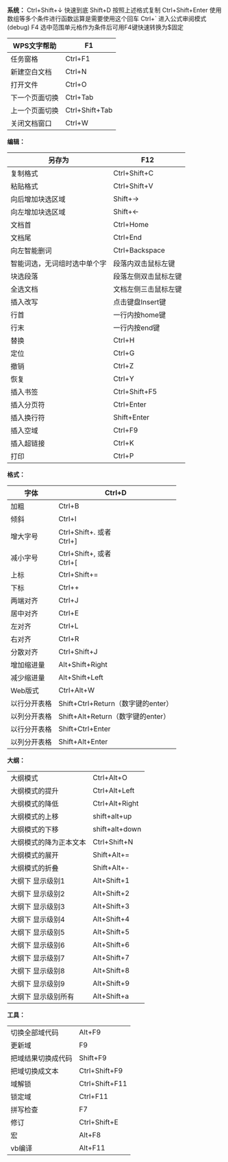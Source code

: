 **系统：**
Ctrl+Shift+↓ 快速到底
Shift+D 按照上述格式复制
Ctrl+Shift+Enter   使用数组等多个条件进行函数运算是需要使用这个回车
Ctrl+\` 进入公式审阅模式(debug)
F4   选中范围单元格作为条件后可用F4键快速转换为$固定

| WPS文字帮助 | F1 |
| ---- | ---- |
| 任务窗格 | Ctrl+F1 |
| 新建空白文档 | Ctrl+N |
| 打开文件 | Ctrl+O |
| 下一个页面切换 | Ctrl+Tab |
| 上一个页面切换 | Ctrl+Shift+Tab |
| 关闭文档窗口 | Ctrl+W |
**编辑：**

| 另存为 | F12 |
| ---- | ---- |
| 复制格式 | Ctrl+Shift+C |
| 粘贴格式 | Ctrl+Shift+V |
| 向后增加块选区域 | Shift+→ |
| 向左增加块选区域 | Shift+← |
| 文档首 | Ctrl+Home |
| 文档尾 | Ctrl+End |
| 向左智能删词 | Ctrl+Backspace |
| 智能词选，无词组时选中单个字 | 段落内双击鼠标左键 |
| 块选段落 | 段落左侧双击鼠标左键 |
| 全选文档 | 文档左侧三击鼠标左键 |
| 插入改写 | 点击键盘Insert键 |
| 行首 | 一行内按home键 |
| 行末 | 一行内按end键 |
| 替换 | Ctrl+H |
| 定位 | Ctrl+G |
| 撤销 | Ctrl+Z |
| 恢复 | Ctrl+Y |
| 插入书签 | Ctrl+Shift+F5 |
| 插入分页符 | Ctrl+Enter |
| 插入换行符 | Shift+Enter |
| 插入空域 | Ctrl+F9 |
| 插入超链接 | Ctrl+K |
| 打印 | Ctrl+P |

**格式：**

| 字体 | Ctrl+D |
| ---- | ---- |
| 加粗 | Ctrl+B |
| 倾斜 | Ctrl+I |
| 增大字号 | Ctrl+Shift+. 或者  <br>Ctrl+] |
| 减小字号 | Ctrl+Shift+, 或者  <br>Ctrl+[ |
| 上标 | Ctrl+Shift+= |
| 下标 | Ctrl++ |
| 两端对齐 | Ctrl+J |
| 居中对齐 | Ctrl+E |
| 左对齐 | Ctrl+L |
| 右对齐 | Ctrl+R |
| 分散对齐 | Ctrl+Shift+J |
| 增加缩进量 | Alt+Shift+Right |
| 减少缩进量 | Alt+Shift+Left |
| Web版式 | Ctrl+Alt+W |
| 以行分开表格 | Shift+Ctrl+Return（数字键的enter） |
| 以列分开表格 | Shift+Alt+Return（数字键的enter） |
| 以行分开表格 | Shift+Ctrl+Enter |
| 以列分开表格 | Shift+Alt+Enter |

**大纲：**

|   |   |
|---|---|
|大纲模式|Ctrl+Alt+O|
|大纲模式的提升|Ctrl+Alt+Left|
|大纲模式的降低|Ctrl+Alt+Right|
|大纲模式的上移|shift+alt+up|
|大纲模式的下移|shift+alt+down|
|大纲模式的降为正本文本|Ctrl+Shift+N|
|大纲模式的展开|Shift+Alt+=|
|大纲模式的折叠|Shift+Alt+-|
|大纲下 显示级别1|Alt+Shift+1|
|大纲下 显示级别2|Alt+Shift+2|
|大纲下 显示级别3|Alt+Shift+3|
|大纲下 显示级别4|Alt+Shift+4|
|大纲下 显示级别5|Alt+Shift+5|
|大纲下 显示级别6|Alt+Shift+6|
|大纲下 显示级别7|Alt+Shift+7|
|大纲下 显示级别8|Alt+Shift+8|
|大纲下 显示级别9|Alt+Shift+9|
|大纲下 显示级别所有|Alt+Shift+a|

**工具：**

|   |   |
|---|---|
|切换全部域代码|Alt+F9|
|更新域|F9|
|把域结果切换成代码|Shift+F9|
|把域切换成文本|Ctrl+Shift+F9|
|域解锁|Ctrl+Shift+F11|
|锁定域|Ctrl+F11|
|拼写检查|F7|
|修订|Ctrl+Shift+E|
|宏|Alt+F8|
|vb编译|Alt+F11|